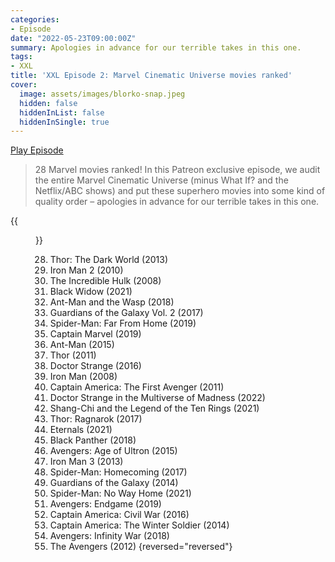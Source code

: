 ```yaml
---
categories:
- Episode
date: "2022-05-23T09:00:00Z"
summary: Apologies in advance for our terrible takes in this one.
tags:
- XXL
title: 'XXL Episode 2: Marvel Cinematic Universe movies ranked'
cover: 
  image: assets/images/blorko-snap.jpeg
  hidden: false
  hiddenInList: false
  hiddenInSingle: true
---
```


[Play Episode](https://www.patreon.com/posts/xxl-episode-2-66754098)
> 28 Marvel movies ranked! In this Patreon exclusive episode, we audit the entire Marvel Cinematic Universe (minus What If? and the Netflix/ABC shows) and put these superhero movies into some kind of quality order – apologies in advance for our terrible takes in this one.

{{<figure 
    src="/assets/images/blorko-snap.jpeg" 
    caption="Image credit: Alex" 
    alt="Blorko Marvel Snap">}}

28. Thor: The Dark World (2013)
27. Iron Man 2 (2010)
26. The Incredible Hulk (2008)
25. Black Widow (2021)
24. Ant-Man and the Wasp (2018)
23. Guardians of the Galaxy Vol. 2 (2017)
22. Spider-Man: Far From Home (2019)
21. Captain Marvel (2019)
20. Ant-Man (2015)
19. Thor (2011)
18. Doctor Strange (2016)
17. Iron Man (2008)
16. Captain America: The First Avenger (2011)
15. Doctor Strange in the Multiverse of Madness (2022)
14. Shang-Chi and the Legend of the Ten Rings (2021)
13. Thor: Ragnarok (2017)
12. Eternals (2021)
11. Black Panther (2018)
10. Avengers: Age of Ultron (2015)
9. Iron Man 3 (2013)
8. Spider-Man: Homecoming (2017)
7. Guardians of the Galaxy (2014)
6. Spider-Man: No Way Home (2021)
5. Avengers: Endgame (2019)
4. Captain America: Civil War (2016)
3. Captain America: The Winter Soldier (2014)
2. Avengers: Infinity War (2018)
1. The Avengers (2012)
{reversed="reversed"}